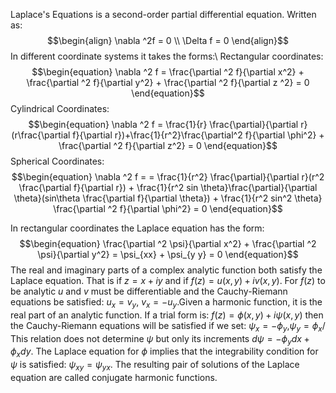 Laplace's Equations is a second-order partial differential equation. Written as:
$$\begin{align}
    \nabla ^2f = 0 \\
    \Delta f = 0
\end{align}$$
In different coordinate systems it takes the forms:\\
Rectangular coordinates: 
$$\begin{equation}
    \nabla ^2 f = \frac{\partial ^2 f}{\partial x^2} + \frac{\partial ^2 f}{\partial y^2} + \frac{\partial ^2 f}{\partial z ^2} = 0
\end{equation}$$
Cylindrical Coordinates:
$$\begin{equation}
    \nabla ^2 f = \frac{1}{r} \frac{\partial}{\partial r} (r\frac{\partial f}{\partial r})+\frac{1}{r^2}\frac{\partial^2 f}{\partial \phi^2} + \frac{\partial ^2 f}{\partial z^2} = 0
\end{equation}$$
Spherical Coordinates:
$$\begin{equation}
    \nabla ^2 f = = \frac{1}{r^2} \frac{\partial}{\partial r}(r^2 \frac{\partial f}{\partial r}) + \frac{1}{r^2 sin \theta}\frac{\partial}{\partial \theta}(sin\theta \frac{\partial f}{\partial \theta}) + \frac{1}{r^2 sin^2 \theta} \frac{\partial ^2 f}{\partial \phi^2} = 0
\end{equation}$$

In rectangular coordinates the Laplace equation has the form:
$$\begin{equation}
    \frac{\partial ^2 \psi}{\partial x^2} + \frac{\partial ^2 \psi}{\partial y^2} = \psi_{xx} + \psi_{y y} = 0
\end{equation}$$
The real and imaginary parts of a complex analytic function both satisfy the Laplace equation. That is if $z = x + i y$ and if  $f(z) = u(x,y) + i v(x,y)$. For $f(z)$ to be analytic $u$ and $v$ must be differentiable and the Cauchy-Riemann equations be satisfied: $u_x = v_y$, $v_x = -u_y$.Given a harmonic function, it is the real part of an analytic function. If a trial form is: $f(z) = \phi(x,y) + i\psi(x,y)$ then the Cauchy-Riemann equations will be satisfied if we set: $\psi_x = - \phi_y$,$\psi_y = \phi_x$/ This relation does not determine $\psi$ but only its increments $d\psi = -\phi_y d x + \phi_x d y$. The Laplace equation for $\phi$ implies that the integrability condition for $\psi$ is satisfied: $\psi_{x y} = \psi_{y x}$. The resulting pair of solutions of the Laplace equation are called conjugate harmonic functions.